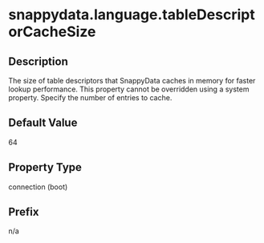 # snappydata.language.tableDescriptorCacheSize

## Description

The size of table descriptors that SnappyData caches in memory for faster lookup performance. This property cannot be overridden using a system property. Specify the number of entries to cache.

## Default Value

64

## Property Type

connection (boot)

## Prefix

n/a
